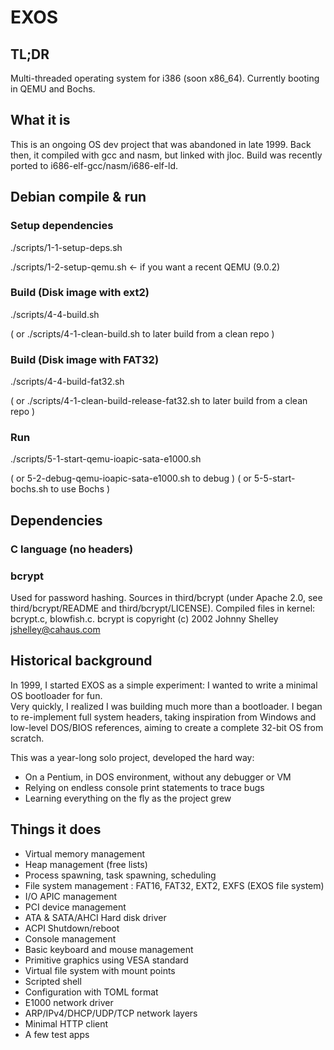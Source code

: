 # EXOS

## TL;DR

Multi-threaded operating system for i386 (soon x86_64).
Currently booting in QEMU and Bochs.

## What it is

This is an ongoing OS dev project that was abandoned in late 1999.
Back then, it compiled with gcc and nasm, but linked with jloc.
Build was recently ported to i686-elf-gcc/nasm/i686-elf-ld.

## Debian compile & run

### Setup dependencies

./scripts/1-1-setup-deps.sh

./scripts/1-2-setup-qemu.sh		<- if you want a recent QEMU (9.0.2)

### Build (Disk image with ext2)

./scripts/4-4-build.sh

( or ./scripts/4-1-clean-build.sh to later build from a clean repo )

### Build (Disk image with FAT32)

./scripts/4-4-build-fat32.sh

( or ./scripts/4-1-clean-build-release-fat32.sh to later build from a clean repo )

### Run

./scripts/5-1-start-qemu-ioapic-sata-e1000.sh

( or 5-2-debug-qemu-ioapic-sata-e1000.sh to debug )
( or 5-5-start-bochs.sh to use Bochs )

## Dependencies

### C language (no headers)

### bcrypt
Used for password hashing. Sources in third/bcrypt (under Apache 2.0, see third/bcrypt/README and third/bcrypt/LICENSE).
Compiled files in kernel: bcrypt.c, blowfish.c.
bcrypt is copyright (c) 2002 Johnny Shelley <jshelley@cahaus.com>

## Historical background

In 1999, I started EXOS as a simple experiment: I wanted to write a minimal OS bootloader for fun.  
Very quickly, I realized I was building much more than a bootloader. I began to re-implement full system headers, taking inspiration from Windows and low-level DOS/BIOS references, aiming to create a complete 32-bit OS from scratch.

This was a year-long solo project, developed the hard way:
- On a Pentium, in DOS environment, without any debugger or VM
- Relying on endless console print statements to trace bugs
- Learning everything on the fly as the project grew

## Things it does

- Virtual memory management
- Heap management (free lists)
- Process spawning, task spawning, scheduling
- File system management : FAT16, FAT32, EXT2, EXFS (EXOS file system)
- I/O APIC management
- PCI device management
- ATA & SATA/AHCI Hard disk driver
- ACPI Shutdown/reboot
- Console management
- Basic keyboard and mouse management
- Primitive graphics using VESA standard
- Virtual file system with mount points
- Scripted shell
- Configuration with TOML format
- E1000 network driver
- ARP/IPv4/DHCP/UDP/TCP network layers
- Minimal HTTP client
- A few test apps
